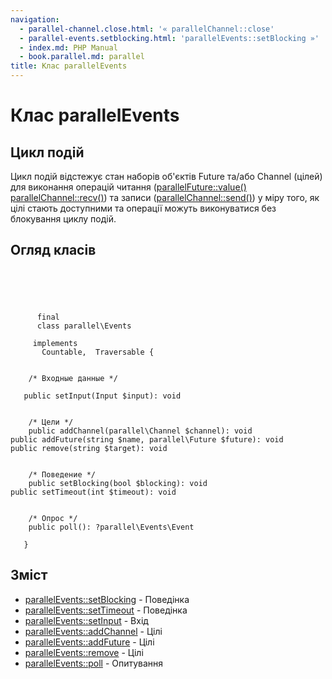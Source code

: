 ```yaml
---
navigation:
  - parallel-channel.close.html: '« parallelChannel::close'
  - parallel-events.setblocking.html: 'parallelEvents::setBlocking »'
  - index.md: PHP Manual
  - book.parallel.md: parallel
title: Клас parallelEvents
---
```

# Клас parallelEvents

## Цикл подій

Цикл подій відстежує стан наборів об'єктів Future та/або Channel (цілей) для виконання операцій читання ([parallelFuture::value()](parallel-future.value.html) [parallelChannel::recv()](parallel-channel.recv.html)) та записи ([parallelChannel::send()](parallel-channel.send.html)) у міру того, як цілі стають доступними та операції можуть виконуватися без блокування циклу подій.

## Огляд класів

```classsynopsis



    
     
      final
      class parallel\Events
     
     implements 
       Countable,  Traversable {


    /* Входные данные */
    
   public setInput(Input $input): void


    /* Цели */
    public addChannel(parallel\Channel $channel): void
public addFuture(string $name, parallel\Future $future): void
public remove(string $target): void


    /* Поведение */
    public setBlocking(bool $blocking): void
public setTimeout(int $timeout): void


    /* Опрос */
    public poll(): ?parallel\Events\Event

   }
```

## Зміст

-   [parallelEvents::setBlocking](parallel-events.setblocking.html) - Поведінка
-   [parallelEvents::setTimeout](parallel-events.settimeout.html) - Поведінка
-   [parallelEvents::setInput](parallel-events.setinput.html) - Вхід
-   [parallelEvents::addChannel](parallel-events.addchannel.html) - Цілі
-   [parallelEvents::addFuture](parallel-events.addfuture.html) - Цілі
-   [parallelEvents::remove](parallel-events.remove.html) - Цілі
-   [parallelEvents::poll](parallel-events.poll.html) - Опитування
